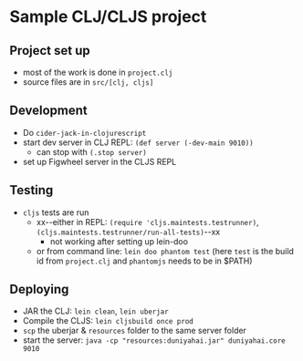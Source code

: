 # Sample CLJ/CLJS project

## Project set up

- most of the work is done in `project.clj`
- source files are in `src/[clj, cljs]`

## Development

- Do `cider-jack-in-clojurescript`
- start dev server in CLJ REPL: `(def server (-dev-main 9010))`
  - can stop with `(.stop server)`
- set up Figwheel server in the CLJS REPL

## Testing

- `cljs` tests are run
  - xx--either in REPL: `(require 'cljs.maintests.testrunner)`, `(cljs.maintests.testrunner/run-all-tests)`--xx
    - not working after setting up lein-doo
  - or from command line: `lein doo phantom test` (here `test` is the build id from `project.clj` and `phantomjs` needs to be in $PATH)

## Deploying

- JAR the CLJ: `lein clean`, `lein uberjar`
- Compile the CLJS: `lein cljsbuild once prod`
- `scp` the uberjar & `resources` folder to the same server folder
- start the server: `java -cp "resources:duniyahai.jar" duniyahai.core 9010`
